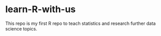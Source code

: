 # learn-R-with-us
This repo is my first R repo to teach statistics and research further data science topics.
